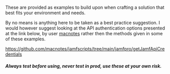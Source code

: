 These are provided as examples to build upon when crafting a solution that best fits your environment and needs.

By no means is anything here to be taken as a best practice suggestion. I would however suggest looking at the API authentication options presented at the link below, by user [macnotes](https://github.com/macnotes/) rather then the methods given in some of these examples.

https://github.com/macnotes/jamfscripts/tree/main/jamfpro/getJamfApiCredentials

##### Always test before using, never test in prod, use these at your own risk.
